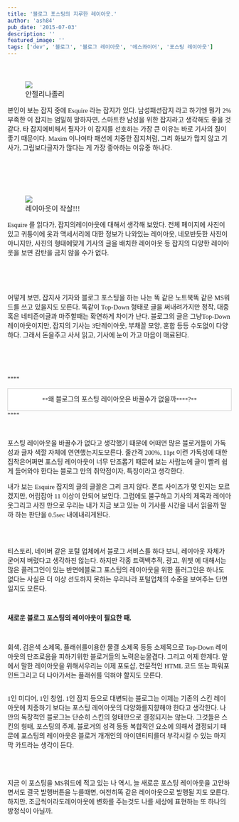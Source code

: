 ```yaml
---
title: '블로그 포스팅의 지루한 레이아웃.'
author: 'ash84'
pub_date: '2015-07-03'
description: ''
featured_image: ''
tags: ['dev', '블로그', '블로그 레이아웃', '에스콰이어', '포스팅 레이아웃']
---
```



<font face="Dotum" size="3"><span style="line-height: 26px; font-size: 11pt;"> </span></font>

<font face="Dotum" size="3"><figure class="wp-caption aligncenter" style="width: 320px">![](http://ash84.net/wp-content/uploads/1/cfile27.uf.162CA5024C50E9752018C1.jpg)<figcaption class="wp-caption-text">안젤리나졸리</figcaption></figure></font>

<span style="FONT-SIZE: 10pt"><span style="font-family: Dotum; font-size: 11pt;">본인이 보는 잡지 중에</span></span><span><span style="FONT-SIZE: 10pt"><span style="font-family: Dotum; font-size: 11pt;"> Esquire </span></span></span><span style="FONT-SIZE: 10pt"><span style="font-family: Dotum; font-size: 11pt;">라는 잡지가 있다</span></span><span><span style="FONT-SIZE: 10pt"><span style="font-family: Dotum; font-size: 11pt;">. </span></span></span><span style="FONT-SIZE: 10pt"><span style="font-family: Dotum; font-size: 11pt;">남성패션잡지 라고 하기엔 뭔가</span></span><span><span style="FONT-SIZE: 10pt"><span style="font-family: Dotum; font-size: 11pt;"> 2% </span></span></span><span style="FONT-SIZE: 10pt"><span style="font-family: Dotum; font-size: 11pt;">부족한 이 잡지는 엄밀히 말하자면</span></span><span><span style="FONT-SIZE: 10pt"><span style="font-family: Dotum; font-size: 11pt;">, </span></span></span><span style="FONT-SIZE: 10pt"><span style="font-family: Dotum; font-size: 11pt;">스마트한 남성을 위한 잡지라고 생각해도 좋을 것 같다</span></span><span><span style="FONT-SIZE: 10pt"><span style="font-family: Dotum; font-size: 11pt;">. </span></span></span><span style="FONT-SIZE: 10pt"><span style="font-family: Dotum; font-size: 11pt;">타 잡지에비해서 필자가 이 잡지를 선호하는 가장 큰 이유는 바로 기사의 질이 좋기 때문이다</span></span><span><span style="FONT-SIZE: 10pt"><span style="font-family: Dotum; font-size: 11pt;">. Maxim </span></span></span><span style="FONT-SIZE: 10pt"><span style="font-family: Dotum; font-size: 11pt;">이나여타 패션에 치중한 잡지처럼</span></span><span><span style="FONT-SIZE: 10pt"><span style="font-family: Dotum; font-size: 11pt;">, </span></span></span><span style="FONT-SIZE: 10pt"><span style="font-family: Dotum; font-size: 11pt;">그리 화보가 많지 않고 기사가</span></span><span><span style="FONT-SIZE: 10pt"><span style="font-family: Dotum; font-size: 11pt;">, </span></span></span><span style="FONT-SIZE: 10pt"><span style="font-family: Dotum; font-size: 11pt;">그림보다글자가 많다는 게 가장 좋아하는 이유중 하나다</span></span><span><span style="FONT-SIZE: 10pt"><span style="font-family: Dotum; font-size: 11pt;">. </span></span></span>

<font face="Dotum" size="3"><span style="LINE-HEIGHT: 26px; FONT-SIZE: 13px">  
<span style="font-size: 11pt;">  
</span></span></font><span style="font-size: 11pt;"> </span>

<span style="font-size: 11pt;">  
</span>

<font face="Dotum" size="3"></font>

<font face="Dotum" size="3"><figure class="wp-caption aligncenter" style="width: 320px">![](http://ash84.net/wp-content/uploads/1/cfile23.uf.1942EC114C50EA412C7635.JPG)<figcaption class="wp-caption-text">레이아웃이 작살!!!</figcaption></figure></font>

<span style="font-size: 11pt;">  
</span>

<span><span style="FONT-SIZE: 10pt"><span style="font-family: Dotum; font-size: 11pt;">Esquire </span></span></span><span style="FONT-SIZE: 10pt"><span style="font-family: Dotum; font-size: 11pt;">를 읽다가</span></span><span><span style="FONT-SIZE: 10pt"><span style="font-family: Dotum; font-size: 11pt;">, </span></span></span><span style="FONT-SIZE: 10pt"><span style="font-family: Dotum; font-size: 11pt;">잡지의레이아웃에 대해서 생각해 보았다</span></span><span><span style="FONT-SIZE: 10pt"><span style="font-family: Dotum; font-size: 11pt;">. </span></span></span><span style="FONT-SIZE: 10pt"><span style="font-family: Dotum; font-size: 11pt;">전체 페이지에 사진이 있고 귀퉁이에 옷과 액세서리에 대한 정보가 나와있는 레이아웃</span></span><span><span style="FONT-SIZE: 10pt"><span style="font-family: Dotum; font-size: 11pt;">, </span></span></span><span style="FONT-SIZE: 10pt"><span style="font-family: Dotum; font-size: 11pt;">네모반듯한 사진이 아니지만</span></span><span><span style="FONT-SIZE: 10pt"><span style="font-family: Dotum; font-size: 11pt;">, </span></span></span><span style="FONT-SIZE: 10pt"><span style="font-family: Dotum; font-size: 11pt;">사진의 형태에맞게 기사의 글을 배치한 레이아웃 등 잡지의 다양한 레이아웃을 보면 감탄을 금치 않을 수가 없다</span></span><span><span style="FONT-SIZE: 10pt"><span style="font-family: Dotum; font-size: 11pt;">.</span></span></span>

<span style="font-size: 11pt;">  
</span>

<font face="Dotum" size="3"><span style="LINE-HEIGHT: 26px; FONT-SIZE: 13px">  
<span style="font-size: 11pt;">  
</span></span></font>

<span style="font-size: 11pt;">  
</span>

<div style="line-height: 2; text-align: justify;"></div><span style="font-size: 11pt;">  
</span>

<span style="FONT-SIZE: 10pt"><span style="font-family: Dotum; font-size: 11pt;">어떻게 보면</span></span><span><span style="FONT-SIZE: 10pt"><span style="font-family: Dotum; font-size: 11pt;">, </span></span></span><span style="FONT-SIZE: 10pt"><span style="font-family: Dotum; font-size: 11pt;">잡지사 기자와 블로그 포스팅을 하는 나는 똑 같은 노트북똑 같은</span></span><span><span style="FONT-SIZE: 10pt"><span style="font-family: Dotum; font-size: 11pt;"> MS</span></span></span><span style="FONT-SIZE: 10pt"><span style="font-family: Dotum; font-size: 11pt;">워드를 쓰고 있을지도 모른다</span></span><span><span style="FONT-SIZE: 10pt"><span style="font-family: Dotum; font-size: 11pt;">. </span></span></span><span style="FONT-SIZE: 10pt"><span style="font-family: Dotum; font-size: 11pt;">똑같이</span></span><span><span style="FONT-SIZE: 10pt"><span style="font-family: Dotum; font-size: 11pt;"> Top-Down </span></span></span><span style="FONT-SIZE: 10pt"><span style="font-family: Dotum; font-size: 11pt;">형태로 글을 써내려가지만 정작</span></span><span><span style="FONT-SIZE: 10pt"><span style="font-family: Dotum; font-size: 11pt;">, </span></span></span><span style="FONT-SIZE: 10pt"><span style="font-family: Dotum; font-size: 11pt;">대중 혹은 네티즌이글과 마주할때는 확연하게 차이가 난다</span></span><span><span style="FONT-SIZE: 10pt"><span style="font-family: Dotum; font-size: 11pt;">. </span></span></span><span style="FONT-SIZE: 10pt"><span style="font-family: Dotum; font-size: 11pt;">블로그의 글은 그냥</span></span><span><span style="FONT-SIZE: 10pt"><span style="font-family: Dotum; font-size: 11pt;">Top-Down </span></span></span><span style="FONT-SIZE: 10pt"><span style="font-family: Dotum; font-size: 11pt;">레이아웃이지만</span></span><span><span style="FONT-SIZE: 10pt"><span style="font-family: Dotum; font-size: 11pt;">, </span></span></span><span style="FONT-SIZE: 10pt"><span style="font-family: Dotum; font-size: 11pt;">잡지의 기사는</span></span><span><span style="FONT-SIZE: 10pt"><span style="font-family: Dotum; font-size: 11pt;"> 3</span></span></span><span style="FONT-SIZE: 10pt"><span style="font-family: Dotum; font-size: 11pt;">단레이아웃</span></span><span><span style="FONT-SIZE: 10pt"><span style="font-family: Dotum; font-size: 11pt;">, </span></span></span><span style="FONT-SIZE: 10pt"><span style="font-family: Dotum; font-size: 11pt;">부채꼴 모양</span></span><span><span style="FONT-SIZE: 10pt"><span style="font-family: Dotum; font-size: 11pt;">, </span></span></span><span style="FONT-SIZE: 10pt"><span style="font-family: Dotum; font-size: 11pt;">혼합 등등 수도없이 다양하다</span></span><span><span style="FONT-SIZE: 10pt"><span style="font-family: Dotum; font-size: 11pt;">. </span></span></span><span style="FONT-SIZE: 10pt"><span style="font-family: Dotum; font-size: 11pt;">그래서 돈을주고 사서 읽고</span></span><span><span style="FONT-SIZE: 10pt"><span style="font-family: Dotum; font-size: 11pt;">, </span></span></span><span style="FONT-SIZE: 10pt"><span style="font-family: Dotum; font-size: 11pt;">기사에 눈이 가고 마음이 매료된다</span></span><span><span style="FONT-SIZE: 10pt"><span style="font-family: Dotum; font-size: 11pt;">. </span></span></span>

<span style="font-size: 11pt;">  
</span>

<div style="line-height: 2; text-align: justify;"></div><span style="font-size: 11pt;">  
</span>

<span><span style="FONT-SIZE: 10pt"><span style="FONT-FAMILY: Dotum"><span style="font-size: 11pt;"> </span>  
<span style="font-size: 11pt;">  
</span>  
</span></span></span>

<span style="font-size: 11pt;">  
</span>

<div style="line-height: 2; text-align: justify;"></div><span style="font-size: 11pt;">  
</span>

<span style="FONT-SIZE: 10pt"><span style="FONT-FAMILY: Dotum">****</span></span><span style="font-size: 11pt;">  
</span>

<div class="txc-textbox" style="border: 1px solid rgb(203, 203, 203); padding: 10px; background-color: rgb(255, 255, 255); text-align: justify; line-height: 2;"><span style="font-size: 11pt;">  
</span><div style="TEXT-ALIGN: center"><span style="FONT-SIZE: 10pt"><span style="FONT-FAMILY: Dotum">**<span style="font-size: 11pt;">왜 블로그의 포스팅 레이아웃은 바꿀수가 없을까</span>**</span></span><span><span style="FONT-SIZE: 10pt"><span style="FONT-FAMILY: Dotum">**<span style="font-size: 11pt;">?</span>**</span></span></span></div></div><span><span style="FONT-SIZE: 10pt"><span style="FONT-FAMILY: Dotum">****</span></span></span><span style="font-size: 11pt;">  
</span>

<span style="font-size: 11pt;">  
</span>

<div style="line-height: 2; text-align: justify;"></div><span style="font-size: 11pt;">  
</span>

<span><span style="FONT-SIZE: 10pt"><span style="font-family: Dotum; font-size: 11pt;"> </span></span></span>

<span style="font-size: 11pt;">  
</span>

<div style="line-height: 2; text-align: justify;"></div><span style="font-size: 11pt;">  
</span>

<span style="FONT-SIZE: 10pt"><span style="font-family: Dotum; font-size: 11pt;">포스팅 레이아웃을 바꿀수가 없다고 생각했기 때문에 어떠면 많은 블로거들이 가독성과 글자 색깔 자체에 연연했는지도모른다</span></span><span><span style="FONT-SIZE: 10pt"><span style="font-family: Dotum; font-size: 11pt;">. </span></span></span><span style="FONT-SIZE: 10pt"><span style="font-family: Dotum; font-size: 11pt;">줄간격 </span></span><span><span style="FONT-SIZE: 10pt"><span style="font-family: Dotum; font-size: 11pt;">200%, 11pt </span></span></span><span style="FONT-SIZE: 10pt"><span style="font-family: Dotum; font-size: 11pt;">이런 가독성에 대한 집착은어쩌면 포스팅 레이아웃이 너무 단조롭기 때문에 보는 사람눈에 글이 빨리 쉽게 들어와야 한다는 블로그 만의 취약점이자</span></span><span><span style="FONT-SIZE: 10pt"><span style="font-family: Dotum; font-size: 11pt;">, </span></span></span><span style="FONT-SIZE: 10pt"><span style="font-family: Dotum; font-size: 11pt;">특징이라고 생각한다</span></span><span><span style="FONT-SIZE: 10pt"><span style="font-family: Dotum; font-size: 11pt;">. </span></span></span>

<span style="font-size: 11pt;">  
</span>

<div style="line-height: 2; text-align: justify;"></div><span style="font-size: 11pt;">  
</span>

<span style="FONT-SIZE: 10pt"><span style="font-family: Dotum; font-size: 11pt;">내가 보는</span></span><span><span style="FONT-SIZE: 10pt"><span style="font-family: Dotum; font-size: 11pt;"> Esquire </span></span></span><span style="FONT-SIZE: 10pt"><span style="font-family: Dotum; font-size: 11pt;">잡지의 글의 글꼴은 그리 크지 않다</span></span><span><span style="FONT-SIZE: 10pt"><span style="font-family: Dotum; font-size: 11pt;">. </span></span></span><span style="FONT-SIZE: 10pt"><span style="font-family: Dotum; font-size: 11pt;">폰트 사이즈가 몇 인지는 모르겠지만</span></span><span><span style="FONT-SIZE: 10pt"><span style="font-family: Dotum; font-size: 11pt;">, </span></span></span><span style="FONT-SIZE: 10pt"><span style="font-family: Dotum; font-size: 11pt;">어림잡아</span></span><span><span style="FONT-SIZE: 10pt"><span style="font-family: Dotum; font-size: 11pt;"> 11 </span></span></span><span style="FONT-SIZE: 10pt"><span style="font-family: Dotum; font-size: 11pt;">이상이 안되어 보인다</span></span><span><span style="FONT-SIZE: 10pt"><span style="font-family: Dotum; font-size: 11pt;">. </span></span></span><span style="FONT-SIZE: 10pt"><span style="font-family: Dotum; font-size: 11pt;">그럼에도 불구하고 기사의 제목과 레이아웃그리고 사진 만으로 우리는 내가 지금 보고 있는 이 기사를 시간을 내서 읽을까 말까 하는 판단을</span></span><span><span style="FONT-SIZE: 10pt"><span style="font-family: Dotum; font-size: 11pt;"> 0.5sec </span></span></span><span style="FONT-SIZE: 10pt"><span style="font-family: Dotum; font-size: 11pt;">내에내리게된다</span></span><span><span style="FONT-SIZE: 10pt"><span style="font-family: Dotum; font-size: 11pt;">.</span></span></span>

<span style="font-size: 11pt;">  
</span>

<span><span style="FONT-SIZE: 10pt"><span style="FONT-FAMILY: Dotum">  
<span style="font-size: 11pt;">  
</span></span></span></span>

<span style="font-size: 11pt;">  
</span>

<div style="line-height: 2; text-align: justify;"></div><span style="font-size: 11pt;">  
</span>

<span style="FONT-SIZE: 10pt"><span style="font-family: Dotum; font-size: 11pt;">티스토리</span></span><span><span style="FONT-SIZE: 10pt"><span style="font-family: Dotum; font-size: 11pt;">, </span></span></span><span style="FONT-SIZE: 10pt"><span style="font-family: Dotum; font-size: 11pt;">네이버 같은 포털 업체에서 블로그 서비스를 하다 보니</span></span><span><span style="FONT-SIZE: 10pt"><span style="font-family: Dotum; font-size: 11pt;">, </span></span></span><span style="FONT-SIZE: 10pt"><span style="font-family: Dotum; font-size: 11pt;">레이아웃 자체가 굳어져 버렸다고 생각하진 않는다</span></span><span><span style="FONT-SIZE: 10pt"><span style="font-family: Dotum; font-size: 11pt;">. </span></span></span><span style="FONT-SIZE: 10pt"><span style="font-family: Dotum; font-size: 11pt;">하지만 각종 트랙백추적</span></span><span><span style="FONT-SIZE: 10pt"><span style="font-family: Dotum; font-size: 11pt;">, </span></span></span><span style="FONT-SIZE: 10pt"><span style="font-family: Dotum; font-size: 11pt;">광고</span></span><span><span style="FONT-SIZE: 10pt"><span style="font-family: Dotum; font-size: 11pt;">, </span></span></span><span style="FONT-SIZE: 10pt"><span style="font-family: Dotum; font-size: 11pt;">위젯 에 대해서는 많은 플러그인이 있는 반면에블로그 포스팅의 레이아웃을 위한 플러그인은 하나도 없다는 사실은 더 이상 선도하지 못하는 우리나라 포털업체의 수준을 보여주는 단면일지도 모른다</span></span><span><span style="FONT-SIZE: 10pt"><span style="font-family: Dotum; font-size: 11pt;">. </span></span></span>

<span style="font-size: 11pt;">  
</span>

<div style="line-height: 2; text-align: justify;"></div><span style="font-size: 11pt;">  
</span>

<span><span style="FONT-SIZE: 10pt"><span style="font-family: Dotum; font-size: 11pt;"> </span></span></span>

<span style="font-size: 11pt;">  
</span>

<div style="line-height: 2; text-align: justify;"></div><span style="font-size: 11pt;">  
</span>

<span style="FONT-SIZE: 10pt"><span style="FONT-FAMILY: Dotum">**<span style="font-size: 11pt;">새로운 블로그 포스팅의 레이아웃이 필요한 때</span>**</span></span><span><span style="FONT-SIZE: 10pt"><span style="FONT-FAMILY: Dotum">**<span style="font-size: 11pt;">. </span>**</span></span></span>

<span style="font-size: 11pt;">  
</span>

<div style="line-height: 2; text-align: justify;"></div><span style="font-size: 11pt;">  
</span>

<span><span style="FONT-SIZE: 10pt"><span style="font-family: Dotum; font-size: 11pt;"> </span></span></span>

<span style="font-size: 11pt;">  
</span>

<div style="line-height: 2; text-align: justify;"></div><span style="font-size: 11pt;">  
</span>

<span style="FONT-SIZE: 10pt"><span style="font-family: Dotum; font-size: 11pt;">회색</span></span><span><span style="FONT-SIZE: 10pt"><span style="font-family: Dotum; font-size: 11pt;">, </span></span></span><span style="FONT-SIZE: 10pt"><span style="font-family: Dotum; font-size: 11pt;">검은색 소제목</span></span><span><span style="FONT-SIZE: 10pt"><span style="font-family: Dotum; font-size: 11pt;">, </span></span></span><span style="FONT-SIZE: 10pt"><span style="font-family: Dotum; font-size: 11pt;">플래쉬를이용한 물결 소제목 등등 소제목으로</span></span><span><span style="FONT-SIZE: 10pt"><span style="font-family: Dotum; font-size: 11pt;"> Top-Down </span></span></span><span style="FONT-SIZE: 10pt"><span style="font-family: Dotum; font-size: 11pt;">레이아웃의 단조로움을 피하기위한 블로거들의 노력은눈물겹다</span></span><span><span style="FONT-SIZE: 10pt"><span style="font-family: Dotum; font-size: 11pt;">. </span></span></span><span style="FONT-SIZE: 10pt"><span style="font-family: Dotum; font-size: 11pt;">그리고 이제 한계다</span></span><span><span style="FONT-SIZE: 10pt"><span style="font-family: Dotum; font-size: 11pt;">. </span></span></span><span style="FONT-SIZE: 10pt"><span style="font-family: Dotum; font-size: 11pt;">앞에서 말한 레이아웃을 위해서우리는 이제 포토샵</span></span><span><span style="FONT-SIZE: 10pt"><span style="font-family: Dotum; font-size: 11pt;">, </span></span></span><span style="FONT-SIZE: 10pt"><span style="font-family: Dotum; font-size: 11pt;">전문적인</span></span><span><span style="FONT-SIZE: 10pt"><span style="font-family: Dotum; font-size: 11pt;"> HTML </span></span></span><span style="FONT-SIZE: 10pt"><span style="font-family: Dotum; font-size: 11pt;">코드 또는 파워포인트그리고 더 나아가서는 플래쉬를 익혀야 할지도 모른다</span></span><span><span style="FONT-SIZE: 10pt"><span style="FONT-FAMILY: Dotum"><span style="font-size: 11pt;">. </span>  
 <span style="font-size: 11pt;">  
</span></span></span></span>

<span style="font-size: 11pt;">  
</span>

<div style="line-height: 2; text-align: justify;"></div><span style="font-size: 11pt;">  
</span>

<span></span>

<span style="font-size: 11pt;">  
</span>

<div style="line-height: 2; text-align: justify;"></div><span style="font-size: 11pt;">  
</span>

<span><span style="FONT-SIZE: 10pt"><span style="font-family: Dotum; font-size: 11pt;">1</span></span></span><span style="FONT-SIZE: 10pt"><span style="font-family: Dotum; font-size: 11pt;">인 미디어</span></span><span><span style="FONT-SIZE: 10pt"><span style="font-family: Dotum; font-size: 11pt;">, 1</span></span></span><span style="FONT-SIZE: 10pt"><span style="font-family: Dotum; font-size: 11pt;">인 창업</span></span><span><span style="FONT-SIZE: 10pt"><span style="font-family: Dotum; font-size: 11pt;">, 1</span></span></span><span style="FONT-SIZE: 10pt"><span style="font-family: Dotum; font-size: 11pt;">인 잡지 등으로 대변되는 블로그는 이제는 기존의 스킨 레이아웃에 치중하기 보다는 포스팅 레이아웃의 다양화를지향해야 한다고 생각한다</span></span><span><span style="FONT-SIZE: 10pt"><span style="font-family: Dotum; font-size: 11pt;">. </span></span></span><span style="FONT-SIZE: 10pt"><span style="font-family: Dotum; font-size: 11pt;">나만의 독창적인 블로그는 단순히 스킨의 형태만으로 결정되지는 않는다</span></span><span><span style="FONT-SIZE: 10pt"><span style="font-family: Dotum; font-size: 11pt;">. </span></span></span><span style="FONT-SIZE: 10pt"><span style="font-family: Dotum; font-size: 11pt;">그것들은 스킨의 형태</span></span><span><span style="FONT-SIZE: 10pt"><span style="font-family: Dotum; font-size: 11pt;">, </span></span></span><span style="FONT-SIZE: 10pt"><span style="font-family: Dotum; font-size: 11pt;">포스팅의 주제</span></span><span><span style="FONT-SIZE: 10pt"><span style="font-family: Dotum; font-size: 11pt;">, </span></span></span><span style="FONT-SIZE: 10pt"><span style="font-family: Dotum; font-size: 11pt;">블로거의 성격 등등 복합적인 요소에 의해서 결정되기 때문에 포스팅의 레이아웃은 블로거 개개인의 아이덴티티를더 부각시킬 수 있는 마지막 카드라는 생각이 든다</span></span><span><span style="FONT-SIZE: 10pt"><span style="FONT-FAMILY: Dotum"><span style="font-size: 11pt;">. </span>  
<span style="font-size: 11pt;">  
</span></span></span></span>

<span style="font-size: 11pt;">  
</span>

<div style="line-height: 2; text-align: justify;"></div><span style="font-size: 11pt;">  
</span>

<span></span>

<span style="font-size: 11pt;">  
</span>

<span style="FONT-SIZE: 10pt"><span style="FONT-FAMILY: Dotum">  
<span style="font-size: 11pt;">  
 지금 이 포스팅을</span></span></span><span><span style="FONT-SIZE: 10pt"><span style="font-family: Dotum; font-size: 11pt;"> MS</span></span></span><span style="FONT-SIZE: 10pt"><span style="font-family: Dotum; font-size: 11pt;">워드에 적고 있는 나 역시</span></span><span><span style="FONT-SIZE: 10pt"><span style="font-family: Dotum; font-size: 11pt;">, </span></span></span><span style="FONT-SIZE: 10pt"><span style="font-family: Dotum; font-size: 11pt;">늘 새로운 포스팅 레이아웃을 고안하면서도 결국 발행버튼을 누를때면</span></span><span><span style="FONT-SIZE: 10pt"><span style="font-family: Dotum; font-size: 11pt;">, </span></span></span><span style="FONT-SIZE: 10pt"><span style="font-family: Dotum; font-size: 11pt;">여전히똑 같은 레이아웃으로 발행될 지도 모른다</span></span><span><span style="FONT-SIZE: 10pt"><span style="font-family: Dotum; font-size: 11pt;">. </span></span></span><span style="FONT-SIZE: 10pt"><span style="font-family: Dotum; font-size: 11pt;">하지만</span></span><span><span style="FONT-SIZE: 10pt"><span style="font-family: Dotum; font-size: 11pt;">, </span></span></span><span style="FONT-SIZE: 10pt"><span style="font-family: Dotum; font-size: 11pt;">조금씩이라도레이아웃에 변화를 주는것도 나를 세상에 표현하는 또 하나의 방정식이 아닐까</span></span><span><span style="FONT-SIZE: 10pt"><span style="font-family: Dotum; font-size: 11pt;">.</span></span></span>



